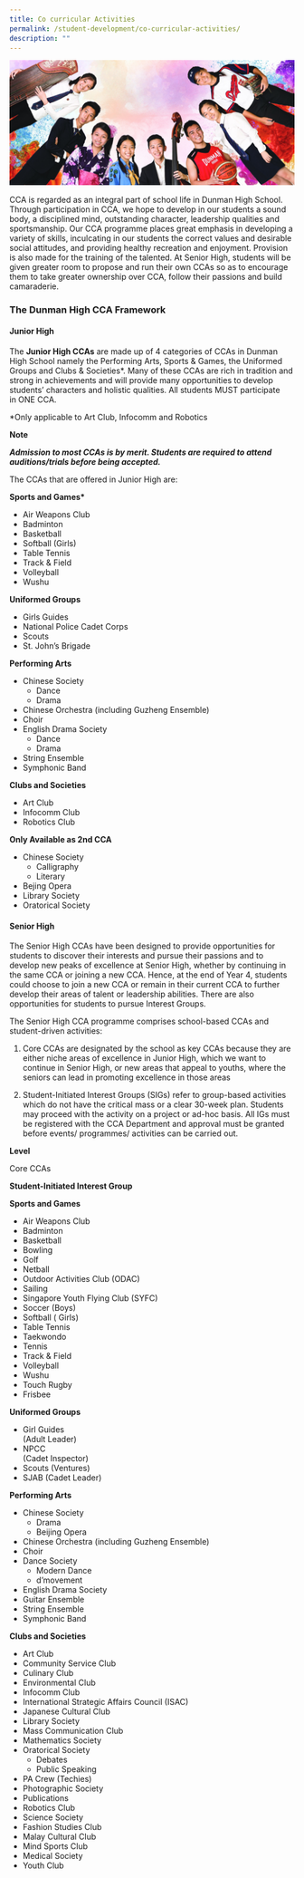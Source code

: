 ```yaml
---
title: Co curricular Activities
permalink: /student-development/co-curricular-activities/
description: ""
---
```

![](/images/masthead-development-cca.jpg)

CCA is regarded as an integral part of school life in Dunman High School. Through participation in CCA, we hope to develop in our students a sound body, a disciplined mind, outstanding character, leadership qualities and sportsmanship. Our CCA programme places great emphasis in developing a variety of skills, inculcating in our students the correct values and desirable social attitudes, and providing healthy recreation and enjoyment. Provision is also made for the training of the talented. At Senior High, students will be given greater room to propose and run their own CCAs so as to encourage them to take greater ownership over CCA, follow their passions and build camaraderie.

### **The Dunman High CCA Framework**

#### **Junior High**

The **Junior High CCAs** are made up of 4 categories of CCAs in Dunman High School namely the Performing Arts, Sports & Games, the Uniformed Groups and Clubs & Societies\*. Many of these CCAs are rich in tradition and strong in achievements and will provide many opportunities to develop students’ characters and holistic qualities. All students MUST participate in ONE CCA.

\*Only applicable to Art Club, Infocomm and Robotics

**Note**

_**Admission to most CCAs is by merit. Students are required to attend auditions/trials before being accepted.**_

The CCAs that are offered in Junior High are:

**Sports and Games\***

*   Air Weapons Club
*   Badminton
*   Basketball
*   Softball (Girls)
*   Table Tennis
*   Track & Field
*   Volleyball
*   Wushu

**Uniformed Groups**

*   Girls Guides
*   National Police Cadet Corps
*   Scouts
*   St. John’s Brigade

**Performing Arts**

*   Chinese Society
    *   Dance
    *   Drama
*   Chinese Orchestra (including Guzheng Ensemble)
*   Choir
*   English Drama Society
    *   Dance
    *   Drama
*   String Ensemble
*   Symphonic Band

**Clubs and Societies**

*   Art Club
*   Infocomm Club
*   Robotics Club

**Only Available as 2nd CCA**

*   Chinese Society
    *   Calligraphy
    *   Literary
*   Bejing Opera
*   Library Society
*   Oratorical Society


#### **Senior High**

The Senior High CCAs have been designed to provide opportunities for students to discover their interests and pursue their passions and to develop new peaks of excellence at Senior High, whether by continuing in the same CCA or joining a new CCA. Hence, at the end of Year 4, students could choose to join a new CCA or remain in their current CCA to further develop their areas of talent or leadership abilities.  There are also opportunities for students to pursue Interest Groups.

The Senior High CCA programme comprises school-based CCAs and student-driven activities:

1) Core CCAs are designated by the school as key CCAs because they are either niche areas of excellence in Junior High, which we want to continue in Senior High, or new areas that appeal to youths, where the seniors can lead in promoting excellence in those areas

2) Student-Initiated Interest Groups (SIGs) refer to group-based activities which do not have the critical mass or a clear 30-week plan. Students may proceed with the activity on a project or ad-hoc basis. All IGs must be registered with the CCA Department and approval must be granted before events/ programmes/ activities can be carried out.

**Level**

Core CCAs

**Student-Initiated Interest Group**

**Sports and Games**

*   Air Weapons Club
*   Badminton
*   Basketball
*   Bowling
*   Golf
*   Netball
*   Outdoor Activities Club (ODAC)
*   Sailing
*   Singapore Youth Flying Club (SYFC)
*   Soccer (Boys)
*   Softball ( Girls)
*   Table Tennis
*   Taekwondo
*   Tennis
*   Track & Field
*   Volleyball
*   Wushu
*   Touch Rugby
*   Frisbee

**Uniformed Groups**

*   Girl Guides  
    (Adult Leader)
*   NPCC  
    (Cadet Inspector)
*   Scouts (Ventures)
*   SJAB (Cadet Leader)

**Performing Arts**

*   Chinese Society
    *   Drama
    *   Beijing Opera
*   Chinese Orchestra (including Guzheng Ensemble)
*   Choir
*   Dance Society
    *   Modern Dance
    *   d’movement
*   English Drama Society
*   Guitar Ensemble
*   String Ensemble
*   Symphonic Band

**Clubs and Societies**

*   Art Club
*   Community Service Club
*   Culinary Club
*   Environmental Club
*   Infocomm Club
*   International Strategic Affairs Council (ISAC)
*   Japanese Cultural Club
*   Library Society
*   Mass Communication Club
*   Mathematics Society
*   Oratorical Society
    *   Debates
    *   Public Speaking
*   PA Crew (Techies)
*   Photographic Society
*   Publications
*   Robotics Club
*   Science Society
*   Fashion Studies Club
*   Malay Cultural Club
*   Mind Sports Club
*   Medical Society
*   Youth Club